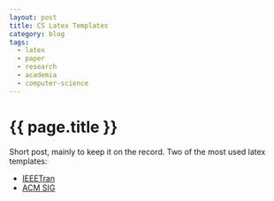 ```yaml
---
layout: post
title: CS Latex Templates
category: blog
tags:
  - latex
  - paper
  - research
  - academia
  - computer-science
---
```


# {{ page.title }}

Short post, mainly to keep it on the record. Two of the most used latex templates:

  * [IEEETran](http://www.michaelshell.org/tex/ieeetran/)
  * [ACM SIG](http://www.acm.org/sigs/publications/proceedings-templates)

